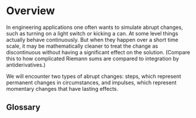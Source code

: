 # Overview

In engineering applications one often wants to simulate abrupt changes, such as turning on a light switch or kicking a can. At some level things actually behave continuously. But when they happen over a short time scale, it may be mathematically cleaner to treat the change as discontinuous without having a significant effect on the solution. (Compare this to how complicated Riemann sums are compared to integration by antiderivatives.)

We will encounter two types of abrupt changes: steps, which represent permanent changes in circumstances, and impulses, which represent momentary changes that have lasting effects.

## Glossary

```{glossary}

```
